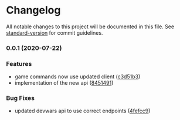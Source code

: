 # Changelog

All notable changes to this project will be documented in this file. See [standard-version](https://github.com/conventional-changelog/standard-version) for commit guidelines.

### 0.0.1 (2020-07-22)

### Features

-   game commands now use updated client ([c3d51b3](https://github.com/devwars/devwars-bot/commit/c3d51b3a96611331fd79d05950a6866cb78067c2))
-   implementation of the new api ([8451491](https://github.com/devwars/devwars-bot/commit/8451491c6b6962d3e224d3901d0e05d50f1f3d3e))

### Bug Fixes

-   updated devwars api to use correct endpoints ([4fefcc9](https://github.com/devwars/devwars-bot/commit/4fefcc94463639630ca6a5d7a96544876fe0561f))
